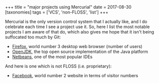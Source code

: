 +++
title = "major projects using Mercurial"
date = 2017-08-30
[taxonomies]
tags = ['VCS', 'non-FLOSS', 'list']
+++

Mercurial is the only version control system that I actually like, and I
do celebrate each time I see a project use it. So, here I list the most
notable projects I am aware of that do, which also gives me hope that it
isn't being suffocated too much by Git:

-   [Firefox], world number 3 desktop web browser (number of users)
-   [OpenJDK], the top open source implementation of the Java platform
-   [Netbeans], one of the most popular IDEs

And here is one which is not FLOSS (i.e. proprietary):

-   [Facebook], world number 2 website in terms of visitor numbers

  [Firefox]: http://hg.mozilla.org/mozilla-central
  [OpenJDK]: http://hg.openjdk.java.net
  [Netbeans]: http://wiki.netbeans.org/WorkingWithNetBeansSources#Mercurial_access
  [Facebook]: https://code.facebook.com/posts/218678814984400/scaling-mercurial-at-facebook
